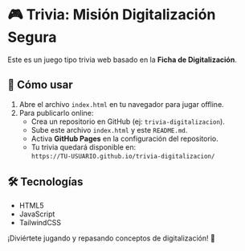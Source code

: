 # 🎮 Trivia: Misión Digitalización Segura

Este es un juego tipo trivia web basado en la **Ficha de Digitalización**.

## 🚀 Cómo usar

1. Abre el archivo `index.html` en tu navegador para jugar offline.
2. Para publicarlo online:
   - Crea un repositorio en GitHub (ej: `trivia-digitalizacion`).
   - Sube este archivo `index.html` y este `README.md`.
   - Activa **GitHub Pages** en la configuración del repositorio.
   - Tu trivia quedará disponible en:  
     `https://TU-USUARIO.github.io/trivia-digitalizacion/`

## 🛠️ Tecnologías
- HTML5
- JavaScript
- TailwindCSS

¡Diviértete jugando y repasando conceptos de digitalización! 📝
